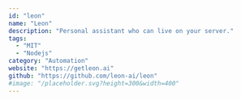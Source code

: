 ```yaml
---
id: "leon"
name: "Leon"
description: "Personal assistant who can live on your server."
tags:
  - "MIT"
  - "Nodejs"
category: "Automation"
website: "https://getleon.ai"
github: "https://github.com/leon-ai/leon"
#image: "/placeholder.svg?height=300&width=400"
---
```


